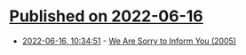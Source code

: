 # [Published on 2022-06-16](index.md)

* [2022-06-16, 10:34:51](https://news.ycombinator.com/item?id=31764445) - [We Are Sorry to Inform You (2005)](http://www.fang.ece.ufl.edu/reject.html)
